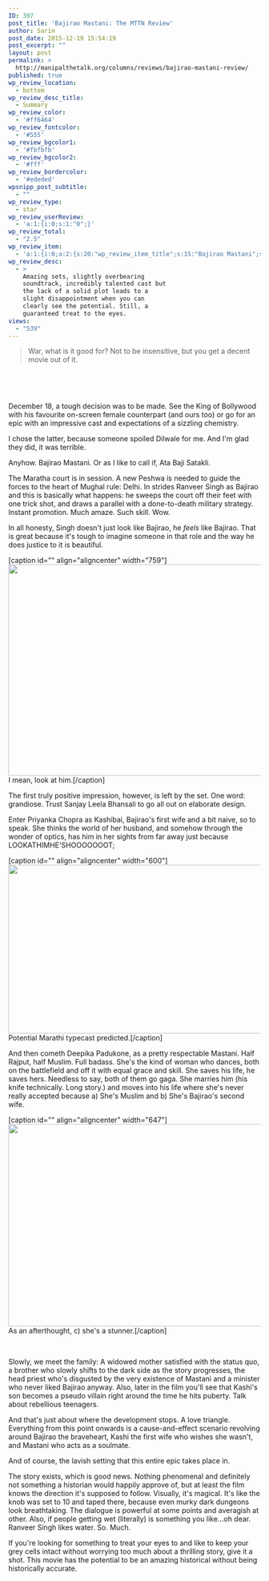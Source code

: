 ```yaml
---
ID: 397
post_title: 'Bajirao Mastani: The MTTN Review'
author: Sarin
post_date: 2015-12-19 15:54:19
post_excerpt: ""
layout: post
permalink: >
  http://manipalthetalk.org/columns/reviews/bajirao-mastani-review/
published: true
wp_review_location:
  - bottom
wp_review_desc_title:
  - Summary
wp_review_color:
  - '#ff6464'
wp_review_fontcolor:
  - '#555'
wp_review_bgcolor1:
  - '#fbfbfb'
wp_review_bgcolor2:
  - '#fff'
wp_review_bordercolor:
  - '#ededed'
wpsnipp_post_subtitle:
  - ""
wp_review_type:
  - star
wp_review_userReview:
  - 'a:1:{i:0;s:1:"0";}'
wp_review_total:
  - "2.5"
wp_review_item:
  - 'a:1:{i:0;a:2:{s:20:"wp_review_item_title";s:15:"Bajirao Mastani";s:19:"wp_review_item_star";s:3:"2.5";}}'
wp_review_desc:
  - >
    Amazing sets, slightly overbearing
    soundtrack, incredibly talented cast but
    the lack of a solid plot leads to a
    slight disappointment when you can
    clearly see the potential. Still, a
    guaranteed treat to the eyes.
views:
  - "539"
---
```

<blockquote>War, what is it good for?
Not to be insensitive, but you get a decent movie out of it.</blockquote>
&nbsp;

&nbsp;

December 18, a tough decision was to be made. See the King of Bollywood with his favourite on-screen female counterpart (and ours too) or go for an epic with an impressive cast and expectations of a sizzling chemistry.

I chose the latter, because someone spoiled Dilwale for me. And I'm glad they did, it was terrible.

Anyhow. Bajirao Mastani. Or as I like to call if, Ata Baji Satakli.

The Maratha court is in session. A new Peshwa is needed to guide the forces to the heart of Mughal rule: Delhi. In strides Ranveer Singh as Bajirao and this is basically what happens: he sweeps the court off their feet with one trick shot, and draws a parallel with a done-to-death military strategy. Instant promotion. Much amaze. Such skill. Wow.

In all honesty, Singh doesn't just look like Bajirao, he <em>feels</em> like Bajirao. That is great because it's tough to imagine someone in that role and the way he does justice to it is beautiful.

[caption id="" align="aligncenter" width="759"]<img class="" src="http://images.indianexpress.com/2015/12/bajiraomastanimoviereview2-759.jpg" alt="" width="759" height="422" /> I mean, look at him.[/caption]

The first truly positive impression, however, is left by the set. One word: grandiose. Trust Sanjay Leela Bhansali to go all out on elaborate design.

Enter Priyanka Chopra as Kashibai, Bajirao's first wife and a bit naive, so to speak. She thinks the world of her husband, and somehow through the wonder of optics, has him in her sights from far away just because LOOKATHIMHE'SHOOOOOOOT;

[caption id="" align="aligncenter" width="600"]<img class="" src="http://data1.ibtimes.co.in/cache-img-600-0-photo/en/full/22899/1442308541_bajirao-mastani-movie-still.jpg" alt="" width="600" height="337" /> Potential Marathi typecast predicted.[/caption]

And then cometh Deepika Padukone, as a pretty respectable Mastani. Half Rajput, half Muslim. Full badass. She's the kind of woman who dances, both on the battlefield and off it with equal grace and skill. She saves his life, he saves hers. Needless to say, both of them go gaga. She marries him (his knife technically. Long story.) and moves into his life where she's never really accepted because a) She's Muslim and b) She's Bajirao's second wife.

[caption id="" align="aligncenter" width="647"]<img class="" src="http://media2.intoday.in/indiatoday/images/stories/deepika-padukone-story_647_102415033715.jpg" alt="" width="647" height="404" /> As an afterthought, c) she's a stunner.[/caption]

&nbsp;

Slowly, we meet the family: A widowed mother satisfied with the status quo, a brother who slowly shifts to the dark side as the story progresses, the head priest who's disgusted by the very existence of Mastani and a minister who never liked Bajirao anyway. Also, later in the film you'll see that Kashi's son becomes a pseudo villain right around the time he hits puberty. Talk about rebellious teenagers.

And that's just about where the development stops. A love triangle. Everything from this point onwards is a cause-and-effect scenario revolving around Bajirao the braveheart, Kashi the first wife who wishes she wasn't, and Mastani who acts as a soulmate.

And of course, the lavish setting that this entire epic takes place in.

The story exists, which is good news. Nothing phenomenal and definitely not something a historian would happily approve of, but at least the film knows the direction it's supposed to follow. Visually, it's magical. It's like the knob was set to 10 and taped there, because even murky dark dungeons look breathtaking. The dialogue is powerful at some points and averagish at other. Also, if people getting wet (literally) is something you like...oh dear. Ranveer Singh likes water. So. Much.

If you're looking for something to treat your eyes to and like to keep your grey cells intact without worrying too much about a thrilling story, give it a shot. This movie has the potential to be an amazing historical without being historically accurate.